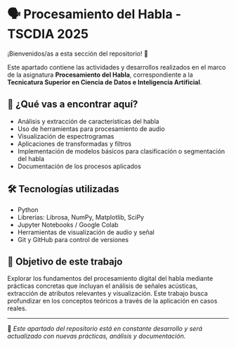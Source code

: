 # 🗣️ Procesamiento del Habla - TSCDIA 2025

¡Bienvenidos/as a esta sección del repositorio! 📁

Este apartado contiene las actividades y desarrollos realizados en el marco de la asignatura **Procesamiento del Habla**, correspondiente a la **Tecnicatura Superior en Ciencia de Datos e Inteligencia Artificial**.

## 📌 ¿Qué vas a encontrar aquí?

- Análisis y extracción de características del habla
- Uso de herramientas para procesamiento de audio
- Visualización de espectrogramas
- Aplicaciones de transformadas y filtros
- Implementación de modelos básicos para clasificación o segmentación del habla
- Documentación de los procesos aplicados

## 🛠 Tecnologías utilizadas

- Python
- Librerías: Librosa, NumPy, Matplotlib, SciPy
- Jupyter Notebooks / Google Colab
- Herramientas de visualización de audio y señal
- Git y GitHub para control de versiones

## 🎯 Objetivo de este trabajo

Explorar los fundamentos del procesamiento digital del habla mediante prácticas concretas que incluyan el análisis de señales acústicas, extracción de atributos relevantes y visualización. Este trabajo busca profundizar en los conceptos teóricos a través de la aplicación en casos reales.

---

📌 *Este apartado del repositorio está en constante desarrollo y será actualizado con nuevas prácticas, análisis y documentación.*


